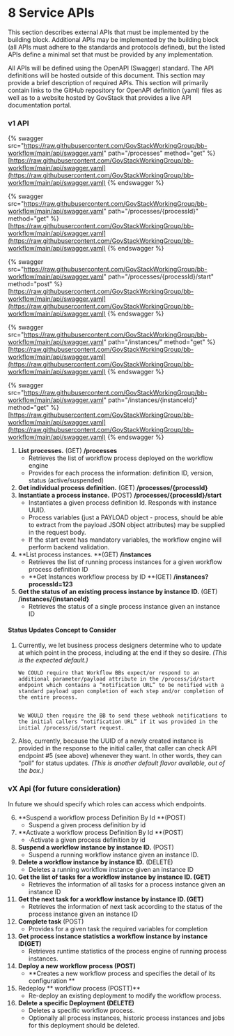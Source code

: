 # 8 Service APIs

This section describes external APIs that must be implemented by the building block. Additional APIs may be implemented by the building block (all APIs must adhere to the standards and protocols defined), but the listed APIs define a minimal set that must be provided by any implementation.

All APIs will be defined using the OpenAPI (Swagger) standard. The API definitions will be hosted outside of this document. This section may provide a brief description of required APIs. This section will primarily contain links to the GitHub repository for OpenAPI definition (yaml) files as well as to a website hosted by GovStack that provides a live API documentation portal.

### v1 API

{% swagger src="https://raw.githubusercontent.com/GovStackWorkingGroup/bb-workflow/main/api/swagger.yaml" path="/processes" method="get" %}
[https://raw.githubusercontent.com/GovStackWorkingGroup/bb-workflow/main/api/swagger.yaml](https://raw.githubusercontent.com/GovStackWorkingGroup/bb-workflow/main/api/swagger.yaml)
{% endswagger %}

{% swagger src="https://raw.githubusercontent.com/GovStackWorkingGroup/bb-workflow/main/api/swagger.yaml" path="/processes/{processId}" method="get" %}
[https://raw.githubusercontent.com/GovStackWorkingGroup/bb-workflow/main/api/swagger.yaml](https://raw.githubusercontent.com/GovStackWorkingGroup/bb-workflow/main/api/swagger.yaml)
{% endswagger %}

{% swagger src="https://raw.githubusercontent.com/GovStackWorkingGroup/bb-workflow/main/api/swagger.yaml" path="/processes/{processId}/start" method="post" %}
[https://raw.githubusercontent.com/GovStackWorkingGroup/bb-workflow/main/api/swagger.yaml](https://raw.githubusercontent.com/GovStackWorkingGroup/bb-workflow/main/api/swagger.yaml)
{% endswagger %}

{% swagger src="https://raw.githubusercontent.com/GovStackWorkingGroup/bb-workflow/main/api/swagger.yaml" path="/instances/" method="get" %}
[https://raw.githubusercontent.com/GovStackWorkingGroup/bb-workflow/main/api/swagger.yaml](https://raw.githubusercontent.com/GovStackWorkingGroup/bb-workflow/main/api/swagger.yaml)
{% endswagger %}

{% swagger src="https://raw.githubusercontent.com/GovStackWorkingGroup/bb-workflow/main/api/swagger.yaml" path="/instances/{instanceId}" method="get" %}
[https://raw.githubusercontent.com/GovStackWorkingGroup/bb-workflow/main/api/swagger.yaml](https://raw.githubusercontent.com/GovStackWorkingGroup/bb-workflow/main/api/swagger.yaml)
{% endswagger %}

1. **List processes.** (GET) **/processes**
   * Retrieves the list of workflow process deployed on the workflow engine
   * Provides for each process the information: definition ID, version, status (active/suspended)
2. **Get individual process definition.** (GET) **/processes/{processId}**
3. **Instantiate a process instance.** (POST) **/processes/{processId}/start**
   * Instantiates a given process definition Id. Responds with instance UUID.
   * Process variables (just a PAYLOAD object - process, should be able to extract from the payload JSON object attributes) may be supplied in the request body.
   * If the start event has mandatory variables, the workflow engine will perform backend validation.
4. \*\*List process instances. \*\*(GET) **/instances**
   * Retrieves the list of running process instances for a given workflow process definition ID
   * \*\*Get Instances workflow process by ID \*\*(GET) **/instances?processId=123**
5. **Get the status of an existing process instance by instance ID.** (GET) **/instances/{instanceId}**
   * Retrieves the status of a single process instance given an instance ID

#### Status Updates Concept to Consider

1.  Currently, we let business process designers determine who to update at which point in the process, including at the end if they so desire. _(This is the expected default.)_

    ```
    We COULD require that Workflow BBs expect/or respond to an additional parameter/payload attribute in the /process/id/start endpoint which contains a “notification URL” to be notified with a standard payload upon completion of each step and/or completion of the entire process.


    We WOULD then require the BB to send these webhook notifications to the initial callers “notification URL” if it was provided in the initial /process/id/start request.
    ```
2. Also, currently, because the UUID of a newly created instance is provided in the response to the initial caller, that caller can check API endpoint #5 (see above) whenever they want. In other words, they can “poll” for status updates. _(This is another default flavor available, out of the box.)_

### vX Api (for future consideration)

In future we should specify which roles can access which endpoints.

6. \*\*Suspend a workflow process Definition By Id \*\*(POST)
   * Suspend a given process definition by id
7. \*\*Activate a workflow process Definition By Id \*\*(POST)
   * ·Activate a given process definition by id
8. **Suspend a workflow instance by instance ID.** (POST)
   * Suspend a running workflow instance given an instance ID.
9. **Delete a workflow instance by instance ID.** (DELETE)
   * Deletes a running workflow instance given an instance ID
10. **Get the list of tasks for a workflow instance by instance ID. (GET)**
    * Retrieves the information of all tasks for a process instance given an instance ID
11. **Get the next task for a workflow instance by instance ID. (GET)**
    * Retrieves the information of next task according to the status of the process instance given an instance ID
12. **Complete task** (POST)
    * Provides for a given task the required variables for completion
13. **Get process instance statistics a workflow instance by instance ID(GET)**
    * Retrieves runtime statistics of the process engine of running process instances.
14. **Deploy a new workflow process (POST)**
    * \*\*Creates a new workflow process and specifies the detail of its configuration \*\*
15. Redeploy \*\* workflow process (POSTT)\*\*
    * Re-deploy an existing deployment to modify the workflow process.
16. **Delete a specific Deployment (DELETE)**
    * Deletes a specific workflow process.
    * Optionally all process instances, historic process instances and jobs for this deployment should be deleted.
